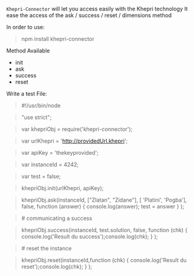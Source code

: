 `Khepri-Connector` will let you access easily with the Khepri technology
It ease the access of the ask / success / reset / dimensions method

In order to use: 

> npm install khepri-connector


Method Available
- init
- ask
- success
- reset


Write a test File:

 
> \#!/usr/bin/node

> "use strict";

> var khepriObj = require('khepri-connector');

> var urlKhepri = 'http://providedUrl.khepri';

> var apiKey = 'thekeyprovided';

> var instanceId = 4242;

> var test = false;

> khepriObj.init(urlKhepri, apiKey);

> khepriObj.ask(instanceId, ["Zlatan", "Zidane"], [ 'Platini', 'Pogba'], false, function (answer) { console.log(answer); test = answer } );

> \# communicating a success

> khepriObj.success(instanceId, test.solution, false, function (chk) { console.log('Result du success');console.log(chk); } );

> \# reset the instance

> khepriObj.reset(instanceId,function (chk) { console.log('Result du reset');console.log(chk); } );

